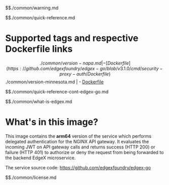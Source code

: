 $$./common/warning.md

$$./common/quick-reference.md

# Supported tags and respective Dockerfile links

$$./common/version-napa.md |
        - [Dockerfile](https://github.com/edgexfoundry/edgex-go/blob/v3.1.0/cmd/security-proxy-auth/Dockerfile)
$$./common/version-minnesota.md |
        - [Dockerfile](https://github.com/edgexfoundry/edgex-go/blob/v3.0.0/cmd/security-proxy-auth/Dockerfile)

$$./common/quick-reference-cont-edgex-go.md

$$./common/what-is-edgex.md

# What's in this image?

This image contains the **arm64** version of the service which performs delegated authentication for the NGINX API gateway. It evaluates the incoming JWT on API gateway calls and returns success (HTTP 200) or failure (HTTP 401) to authorize or deny the request from being forwarded to the backend EdgeX microservice.

The service source code: <https://github.com/edgexfoundry/edgex-go>

$$./common/license.md
